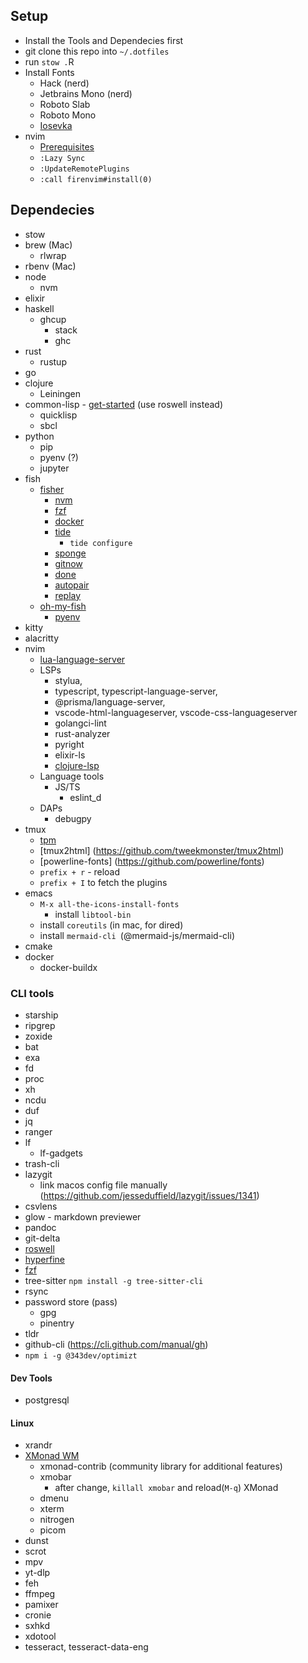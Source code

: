 ## Setup

- Install the Tools and Dependecies first
- git clone this repo into `~/.dotfiles`
- run `stow .`R
- Install Fonts
  - Hack (nerd)
  - Jetbrains Mono (nerd)
  - Roboto Slab
  - Roboto Mono
  - [Iosevka](https://github.com/be5invis/Iosevka)
- nvim
  - [Prerequisites](https://github.com/neovim/neovim/wiki/Building-Neovim#build-prerequisites)
  - `:Lazy Sync`
  - `:UpdateRemotePlugins`
  - `:call firenvim#install(0)`

## Dependecies

- stow
- brew (Mac)
  - rlwrap
- rbenv (Mac)
- node
  - nvm
- elixir
- haskell
  - ghcup
    - stack
    - ghc
- rust
  - rustup
- go
- clojure
  - Leiningen
- common-lisp - [get-started](https://lisp-lang.org/learn/getting-started/) (use roswell instead)
  - quicklisp
  - sbcl
- python
  - pip
  - pyenv (?)
  - jupyter
- fish
  - [fisher](https://github.com/jorgebucaran/fisher)
    - [nvm](https://github.com/jorgebucaran/nvm.fish)
    - [fzf](https://github.com/PatrickF1/fzf.fish)
    - [docker](https://github.com/halostatue/fish-docker)
    - [tide](https://github.com/IlanCosman/tide)
      - `tide configure`
    - [sponge](https://github.com/meaningful-ooo/sponge)
    - [gitnow](https://github.com/joseluisq/gitnow)
    - [done](https://github.com/franciscolourenco/done)
    - [autopair](https://github.com/jorgebucaran/autopair.fish)
    - [replay](https://github.com/jorgebucaran/replay.fish)
  - [oh-my-fish](https://github.com/oh-my-fish/oh-my-fish)
    - [pyenv](https://github.com/oh-my-fish/plugin-pyenv)
- kitty
- alacritty
- nvim
  - [lua-language-server](https://github.com/sumneko/lua-language-server/wiki/Getting-Started)
  - LSPs
    - stylua,
    - typescript, typescript-language-server,
    - @prisma/language-server,
    - vscode-html-languageserver, vscode-css-languageserver
    - golangci-lint
    - rust-analyzer
    - pyright
    - elixir-ls
    - [clojure-lsp](https://clojure-lsp.io/installation/)
  - Language tools
    - JS/TS
      - eslint_d
  - DAPs
    - debugpy
- tmux
  - [tpm](https://github.com/tmux-plugins/tpm)
  - [tmux2html] (https://github.com/tweekmonster/tmux2html)
  - [powerline-fonts] (https://github.com/powerline/fonts)
  - `prefix + r` - reload
  - `prefix + I` to fetch the plugins
- emacs
  - `M-x all-the-icons-install-fonts`
    - install `libtool-bin`
  - install `coreutils` (in mac, for dired)
  - install `mermaid-cli `(@mermaid-js/mermaid-cli)
- cmake
- docker
  - docker-buildx

### CLI tools

- starship
- ripgrep
- zoxide
- bat
- exa
- fd
- proc
- xh
- ncdu
- duf
- jq
- ranger
- lf
  - lf-gadgets
- trash-cli
- lazygit
  - link macos config file manually (https://github.com/jesseduffield/lazygit/issues/1341)
- csvlens
- glow - markdown previewer
- pandoc
- git-delta
- [roswell](https://github.com/roswell/roswell)
- [hyperfine](https://github.com/sharkdp/hyperfine)
- [fzf](https://github.com/junegunn/fzf)
- tree-sitter `npm install -g tree-sitter-cli`
- rsync
- password store (pass)
  - gpg
  - pinentry
- tldr
- github-cli (https://cli.github.com/manual/gh)
- `npm i -g @343dev/optimizt`

#### Dev Tools

- postgresql

#### Linux

- xrandr
- [XMonad WM](https://xmonad.org/download.html)
  - xmonad-contrib (community library for additional features)
  - xmobar
    - after change, `killall xmobar` and reload(`M-q`) XMonad
  - dmenu
  - xterm
  - nitrogen
  - picom
- dunst
- scrot
- mpv
- yt-dlp
- feh
- ffmpeg
- pamixer
- cronie
- sxhkd
- xdotool
- tesseract, tesseract-data-eng

